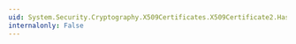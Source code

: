 ```yaml
---
uid: System.Security.Cryptography.X509Certificates.X509Certificate2.HasPrivateKey
internalonly: False
---
```

